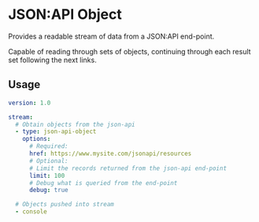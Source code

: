 # JSON:API Object

Provides a readable stream of data from a JSON:API end-point.

Capable of reading through sets of objects, continuing through each result set following the next links.

## Usage

```yaml
version: 1.0

stream:
  # Obtain objects from the json-api
  - type: json-api-object
    options:
      # Required:
      href: https://www.mysite.com/jsonapi/resources
      # Optional:
      # Limit the records returned from the json-api end-point
      limit: 100
      # Debug what is queried from the end-point
      debug: true

  # Objects pushed into stream
  - console
```
